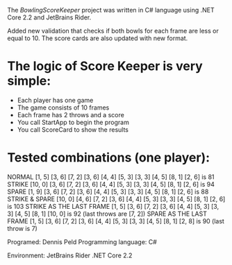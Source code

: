 The *BowlingScoreKeeper* project was written in C# language using .NET Core 2.2 and JetBrains Rider. 

Added new validation that checks if both bowls for each frame are less or equal to 10. The score cards are also updated with new format.

# The logic of Score Keeper is very simple:
* Each player has one game
* The game consists of 10 frames
* Each frame has 2 throws and a score
* You call StartApp to begin the program
* You call ScoreCard to show the results

# Tested combinations (one player):
NORMAL   [1, 5] [3, 6] [7, 2] [3, 6] [4, 4] [5, 3] [3, 3] [4, 5] [8, 1] [2, 6] is 81
STRIKE  [10, 0] [3, 6] [7, 2] [3, 6] [4, 4] [5, 3] [3, 3] [4, 5] [8, 1] [2, 6] is 94
SPARE   [1, 9] [3, 6] [7, 2] [3, 6] [4, 4] [5, 3] [3, 3] [4, 5] [8, 1] [2, 6] is 88
STRIKE & SPARE  [10, 0] [4, 6] [7, 2] [3, 6] [4, 4] [5, 3] [3, 3] [4, 5] [8, 1] [2, 6] is 103
STRIKE AS THE LAST FRAME [1, 5] [3, 6] [7, 2] [3, 6] [4, 4] [5, 3] [3, 3] [4, 5] [8, 1] [10, 0] is 92 (last throws are [7, 2])
SPARE AS THE LAST FRAME [1, 5] [3, 6] [7, 2] [3, 6] [4, 4] [5, 3] [3, 3] [4, 5] [8, 1] [2, 8] is 90 (last throw is 7)

Programed: Dennis Peld
Programming language: C#

Environment: JetBrains Rider
.NET Core 2.2